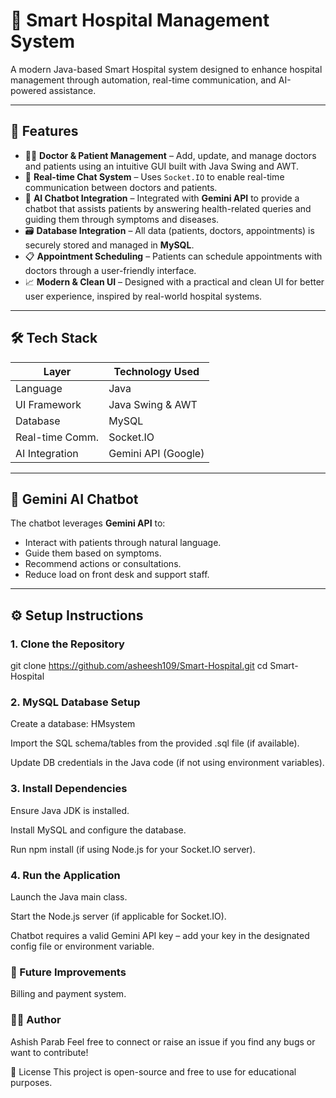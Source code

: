# 🏥 Smart Hospital Management System

A modern Java-based Smart Hospital system designed to enhance hospital management through automation, real-time communication, and AI-powered assistance.

---

## 🚀 Features

- 🧑‍⚕️ **Doctor & Patient Management** – Add, update, and manage doctors and patients using an intuitive GUI built with Java Swing and AWT.
- 💬 **Real-time Chat System** – Uses `Socket.IO` to enable real-time communication between doctors and patients.
- 🤖 **AI Chatbot Integration** – Integrated with **Gemini API** to provide a chatbot that assists patients by answering health-related queries and guiding them through symptoms and diseases.
- 🗃️ **Database Integration** – All data (patients, doctors, appointments) is securely stored and managed in **MySQL**.
- 📋 **Appointment Scheduling** – Patients can schedule appointments with doctors through a user-friendly interface.
- 📈 **Modern & Clean UI** – Designed with a practical and clean UI for better user experience, inspired by real-world hospital systems.

---

## 🛠️ Tech Stack

| Layer              | Technology Used                |
|--------------------|-------------------------------|
| Language           | Java                           |
| UI Framework       | Java Swing & AWT               |
| Database           | MySQL                          |
| Real-time Comm.    | Socket.IO                      |
| AI Integration     | Gemini API (Google)            |

---

## 🧠 Gemini AI Chatbot

The chatbot leverages **Gemini API** to:
- Interact with patients through natural language.
- Guide them based on symptoms.
- Recommend actions or consultations.
- Reduce load on front desk and support staff.

---


## ⚙️ Setup Instructions

### 1. Clone the Repository


git clone https://github.com/asheesh109/Smart-Hospital.git
cd Smart-Hospital

### 2. MySQL Database Setup
Create a database: HMsystem

Import the SQL schema/tables from the provided .sql file (if available).

Update DB credentials in the Java code (if not using environment variables).

### 3. Install Dependencies
Ensure Java JDK is installed.

Install MySQL and configure the database.

Run npm install (if using Node.js for your Socket.IO server).

### 4. Run the Application
Launch the Java main class.

Start the Node.js server (if applicable for Socket.IO).

Chatbot requires a valid Gemini API key – add your key in the designated config file or environment variable.


### 📌 Future Improvements
Billing and payment system.


### 🙋‍♂️ Author
Ashish Parab
Feel free to connect or raise an issue if you find any bugs or want to contribute!

📄 License
This project is open-source and free to use for educational purposes.


